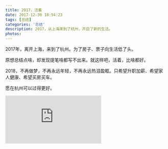 ```yaml
---
title: 2017，活着
date: 2017-12-30 18:54:23
tags: [总结]
categories: '总结'
description: 2017，从上海来到了杭州，开启了新的生活。
photos: 
---
```


2017年，离开上海，来到了杭州。为了房子、票子向生活低了头。

原想总结点啥，却发现提笔啥都写不出来。就这样吧，活着，比啥都好。

2018，不再做梦，不再永远年轻，不再永远热泪盈眶。只希望升职加薪、希望家人健康、希望买房买车。

愿在杭州可以过得更好。

<iframe height=auto width=auto src='http://player.youku.com/embed/XNjIxNjMwMTQw' frameborder=0 'allowfullscreen'></iframe>